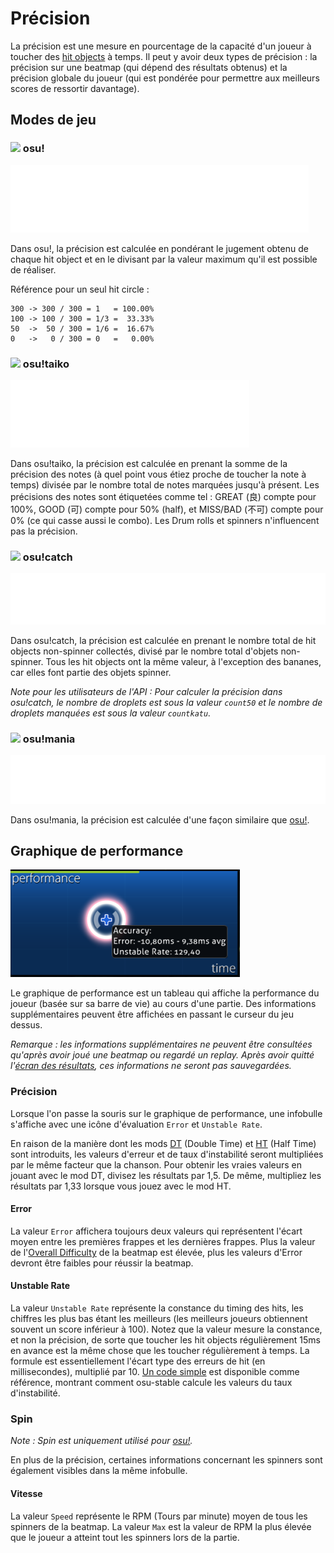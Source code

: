 # Précision

<!-- TODO: images could be in a more friendly font, wording is sometimes too... wordy -->

La précision est une mesure en pourcentage de la capacité d'un joueur à toucher des [hit objects](/wiki/Hit_object) à temps. Il peut y avoir deux types de précision : la précision sur une beatmap (qui dépend des résultats obtenus) et la précision globale du joueur (qui est pondérée pour permettre aux meilleurs scores de ressortir davantage).

## Modes de jeu

### ![](/wiki/shared/mode/osu.png) osu!

![Précision = (50 \* nombre de 50s + 100 \* nombre de 100s + 300 \* nombre de 300s) / 300(nombre de 0s + nombre 50s + nombre de 100s + nombre de 300s)](img/accuracy_osu.png "Formule de précision pour osu!")

Dans osu!, la précision est calculée en pondérant le jugement obtenu de chaque hit object et en le divisant par la valeur maximum qu'il est possible de réaliser.

Référence pour un seul hit circle :

```
300 -> 300 / 300 = 1   = 100.00%
100 -> 100 / 300 = 1/3 =  33.33%
50  ->  50 / 300 = 1/6 =  16.67%
0   ->   0 / 300 = 0   =   0.00%
```

### ![](/wiki/shared/mode/taiko.png) osu!taiko

![Précision = 0.5(nombre de GOOD + nombre de GREAT) / (nombre de BAD + nombre de GOOD + nombre de GREAT)](img/accuracy_taiko.png "La formule de la précision pour osu!taiko")

Dans osu!taiko, la précision est calculée en prenant la somme de la précision des notes (à quel point vous étiez proche de toucher la note à temps) divisée par le nombre total de notes marquées jusqu'à présent. Les précisions des notes sont étiquetées comme tel : GREAT (良) compte pour 100%, GOOD (可) compte pour 50% (half), et MISS/BAD (不可) compte pour 0% (ce qui casse aussi le combo). Les Drum rolls et spinners n'influencent pas la précision.

### ![](/wiki/shared/mode/catch.png) osu!catch

![Précision = (nombre de droplets + nombre de drops + nombre de fruits) / (nombre de droplets manqués + nombre de drops manqués + nombre de fruits manqués + nombre de droplets + nombre de drops + nombre de fruits)](img/accuracy_catch.png "La formule de la précision pour osu!catch")

Dans osu!catch, la précision est calculée en prenant le nombre total de hit objects non-spinner collectés, divisé par le nombre total d'objets non-spinner. Tous les hit objects ont la même valeur, à l'exception des bananes, car elles font partie des objets spinner.

*Note pour les utilisateurs de l'API : Pour calculer la précision dans osu!catch, le nombre de droplets est sous la valeur `count50` et le nombre de droplets manquées est sous la valeur `countkatu`.*

### ![](/wiki/shared/mode/mania.png) osu!mania

![Précision = (50 \* nombre de 50s + 100 \* nombre de 100s + 200 \* nombre de 200s + 300 \* nombre de 300s + 300 \* nombre de MAXs) / 300(nombre de 0s + nombre de 50s + nombre de 100s + nombre de 200s + nombre de 300s + nombre de MAXs)](img/accuracy_mania.png "La formule de la précision pour osu!mania")

Dans osu!mania, la précision est calculée d'une façon similaire que [osu!](#-osu!).

## Graphique de performance

![Graphique de performance](img/performance_graph.png "Le graphique de performance")

Le graphique de performance est un tableau qui affiche la performance du joueur (basée sur sa barre de vie) au cours d'une partie. Des informations supplémentaires peuvent être affichées en passant le curseur du jeu dessus.

*Remarque : les informations supplémentaires ne peuvent être consultées qu'après avoir joué une beatmap ou regardé un replay. Après avoir quitté l'[écran des résultats](/wiki/Interface#ranking-screen), ces informations ne seront pas sauvegardées.*

### Précision

Lorsque l'on passe la souris sur le graphique de performance, une infobulle s'affiche avec une icône d'évaluation `Error` et `Unstable Rate`.

En raison de la manière dont les mods [DT](/wiki/Game_modifier/Double_time) (Double Time) et [HT](/wiki/Game_modifier/Half_time) (Half Time) sont introduits, les valeurs d'erreur et de taux d'instabilité seront multipliées par le même facteur que la chanson. Pour obtenir les vraies valeurs en jouant avec le mod DT, divisez les résultats par 1,5. De même, multipliez les résultats par 1,33 lorsque vous jouez avec le mod HT.

#### Error

La valeur `Error` affichera toujours deux valeurs qui représentent l'écart moyen entre les premières frappes et les dernières frappes. Plus la valeur de l'[Overall Difficulty](/wiki/Beatmapping/Overall_Difficulty) de la beatmap est élevée, plus les valeurs d'Error devront être faibles pour réussir la beatmap.

#### Unstable Rate

La valeur `Unstable Rate` représente la constance du timing des hits, les chiffres les plus bas étant les meilleurs (les meilleurs joueurs obtiennent souvent un score inférieur à 100). Notez que la valeur mesure la constance, et non la précision, de sorte que toucher les hit objects régulièrement 15ms en avance est la même chose que les toucher régulièrement à temps. La formule est essentiellement l'écart type des erreurs de hit (en millisecondes), multiplié par 10. [Un code simple](https://gist.github.com/peppy/3a11cb58c856b6af7c1916422f668899) est disponible comme référence, montrant comment osu-stable calcule les valeurs du taux d'instabilité.

### Spin

*Note : Spin est uniquement utilisé pour [osu!](/wiki/Game_mode/osu!).*

En plus de la précision, certaines informations concernant les spinners sont également visibles dans la même infobulle. <!-- This line could use some more information on what that information is, how it's calculated, what it means, etc. etc. -->

#### Vitesse

La valeur `Speed` représente le RPM (Tours par minute) moyen de tous les spinners de la beatmap. La valeur `Max` est la valeur de RPM la plus élevée que le joueur a atteint tout les  spinners lors de la partie.
